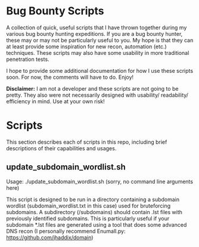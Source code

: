 # Bug Bounty Scripts
A collection of quick, useful scripts that I have thrown together during my various bug bounty hunting expeditions. If you are a bug bounty hunter, these may or may not be particularly useful to you. My hope is that they can at least provide some inspiration for new recon, automation (etc.) techniques. These scripts may also have some usability in more traditional penetration tests.

I hope to provide some additional documentation for how I use these scripts soon. For now, the comments will have to do. Enjoy!

**Disclaimer:** I am not a developer and these scripts are not going to be pretty. They also were not necessarily designed with usability/ readability/ efficiency in mind. Use at your own risk!

# Scripts
This section describes each of scripts in this repo, including brief descriptions of their capabilities and usages.

## update_subdomain_wordlist.sh
Usage: ./update_subdomain_wordlist.sh (sorry, no command line arguments here)

This script is designed to be run in a directory containing a subdomain wordlist (subdomain_wordlist.txt in this case) used for bruteforcing subdomains. A subdirectory (/subdomains) should contain .lst files with previously identified subdomains. This is particularly useful if your subdomain *.lst files are generated using a tool that does some advanced DNS recon (I personally recommend Enumall.py: https://github.com/jhaddix/domain)
